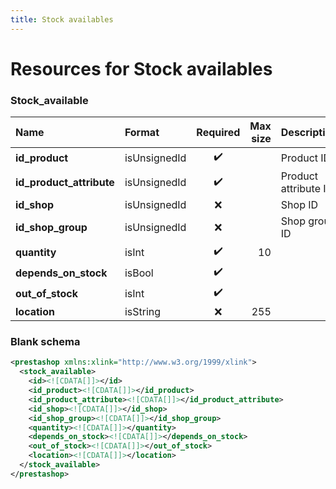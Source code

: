 ```yaml
---
title: Stock availables
---
```


# Resources for Stock availables

### Stock_available

|           Name           |    Format    | Required | Max size |     Description      |
| :----------------------- | :----------- | :------: | -------: | :------------------- |
| **id_product**           | isUnsignedId | ✔️       |          | Product ID           |
| **id_product_attribute** | isUnsignedId | ✔️       |          | Product attribute ID |
| **id_shop**              | isUnsignedId | ❌        |          | Shop ID              |
| **id_shop_group**        | isUnsignedId | ❌        |          | Shop group ID        |
| **quantity**             | isInt        | ✔️       | 10       |                      |
| **depends_on_stock**     | isBool       | ✔️       |          |                      |
| **out_of_stock**         | isInt        | ✔️       |          |                      |
| **location**             | isString     | ❌        | 255      |                      |


### Blank schema

```xml
<prestashop xmlns:xlink="http://www.w3.org/1999/xlink">
  <stock_available>
    <id><![CDATA[]]></id>
    <id_product><![CDATA[]]></id_product>
    <id_product_attribute><![CDATA[]]></id_product_attribute>
    <id_shop><![CDATA[]]></id_shop>
    <id_shop_group><![CDATA[]]></id_shop_group>
    <quantity><![CDATA[]]></quantity>
    <depends_on_stock><![CDATA[]]></depends_on_stock>
    <out_of_stock><![CDATA[]]></out_of_stock>
    <location><![CDATA[]]></location>
  </stock_available>
</prestashop>
```


